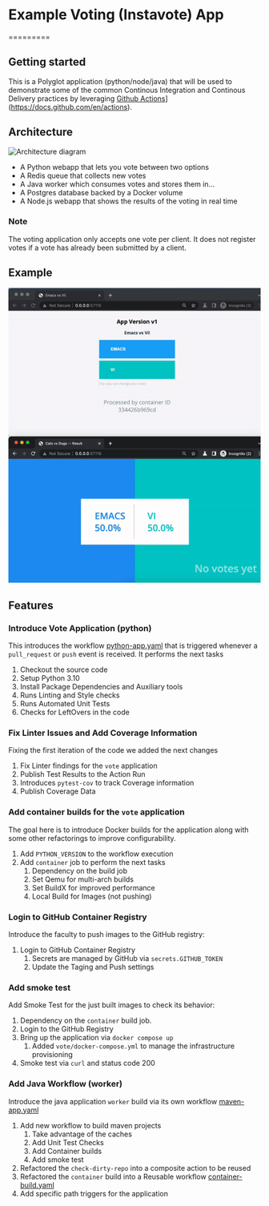 # Example Voting (Instavote) App

=========

## Getting started

This is a Polyglot application (python/node/java) that will be used to demonstrate
some of the common Continous Integration and Continous Delivery practices by leveraging
[Github Actions](https://docs.github.com/en/actions)](https://docs.github.com/en/actions).

## Architecture

![Architecture diagram](architecture.png)

* A Python webapp that lets you vote between two options
* A Redis queue that collects new votes
* A Java worker which consumes votes and stores them in…
* A Postgres database backed by a Docker volume
* A Node.js webapp that shows the results of the voting in real time

### Note

The voting application only accepts one vote per client. It does not register votes
if a vote has already been submitted by a client.

## Example

![Example](docs/example.gif)

## Features

### Introduce Vote Application (python)

This introduces the workflow [python-app.yaml](.github/workflows/python-app.yaml)
that is triggered whenever a `pull_request` or `push` event is received. It performs
the next tasks

1. Checkout the source code
1. Setup Python 3.10
1. Install Package Dependencies and Auxiliary tools
1. Runs Linting and Style checks
1. Runs Automated Unit Tests
1. Checks for LeftOvers in the code

### Fix Linter Issues and Add Coverage Information

Fixing the first iteration of the code we added the next changes

1. Fix Linter findings for the `vote` application
1. Publish Test Results to the Action Run
1. Introduces `pytest-cov` to track Coverage information
1. Publish Coverage Data

### Add container builds for the `vote` application

The goal here is to introduce Docker builds for the application along with some other refactorings
to improve configurability.

1. Add `PYTHON_VERSION` to the workflow execution
1. Add `container` job to perform the next tasks
    1. Dependency on the build job
    1. Set Qemu for multi-arch builds
    1. Set BuildX for improved performance
    1. Local Build for Images (not pushing)

### Login to GitHub Container Registry

Introduce the faculty to push images to the GitHub registry:

1. Login to GitHub Container Registry
    1. Secrets are managed by GitHub via `secrets.GITHUB_TOKEN`
    1. Update the Taging and Push settings

### Add smoke test

Add Smoke Test for the just built images to check its behavior:

1. Dependency on the `container` build job.
1. Login to the GitHub Registry
1. Bring up the application via `docker compose up`
    1. Added `vote/docker-compose.yml` to manage the infrastructure provisioning
1. Smoke test via `curl` and status code 200

### Add Java Workflow (worker)

Introduce the java application `worker` build via its own workflow [maven-app.yaml](.github/workflows/maven-app.yaml)

1. Add new workflow to build maven projects
    1. Take advantage of the caches
    1. Add Unit Test Checks
    1. Add Container builds
    1. Add smoke test
1. Refactored the `check-dirty-repo` into a composite action to be reused
1. Refactored the `container` build into a Reusable workflow [container-build.yaml](.github/workflows/container-build.yaml)
1. Add specific path triggers for the application
